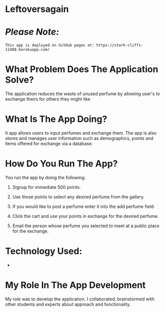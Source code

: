 # **Leftoversagain**

# *Please Note:*
    This app is deployed on GitHub pages at: https://stark-cliffs-11408.herokuapp.com/

# **__What Problem Does The Application Solve?__**  
The application reduces the waste of unused perfume by allowing user's to exchange theirs for others they might like

# **__What Is The App Doing?__** 
It app allows users to input perfumes and exchange them.
The app is also stores and manages user information such as demographics, points and items offered for exchange via a database. 
# **__How Do You Run The App?__** 
You run the app by doing the following:

1. Signup for immediate 500 points.

2. Use those points to select any desired perfume from the gallery.

3. If you would like to post a perfume enter it into the add perfume field.
   
4. Click the cart and use your points in exchange for the desired perfume.

5. Email the person whose perfume you selected to meet at a public place for the exchange.


 

# **__Technology Used:__**
+

# **__My Role In The App Development__**
 My role was to develop the application. I collaborated, brainstormed with other students and experts about approach and functionality.
